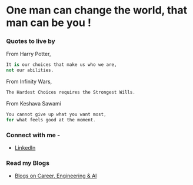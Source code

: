 # One man can change the world, that man can be you !

### Quotes to live by 

From Harry Potter, 
```py
It is our choices that make us who we are, 
not our abilities. 
```

From Infinity Wars,
```rust
The Hardest Choices requires the Strongest Wills.
```

From Keshava Sawami
```go
You cannot give up what you want most, 
for what feels good at the moment. 
```

### Connect with me - 

- [LinkedIn](https://linkedin.com/in/sa-y-an)


### Read my Blogs 

- [Blogs on Career, Engineering & AI](http://sayan-mondal.netlify.app/)
